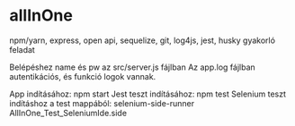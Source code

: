 # allInOne

npm/yarn, express, open api, sequelize, git, log4js, jest, husky gyakorló feladat

Belépéshez name és pw az src/server.js fájlban
Az app.log fájlban autentikációs, és funkció logok vannak.

App indításához: npm start
Jest teszt indításához: npm test
Selenium teszt indításhoz a test mappából: selenium-side-runner AllInOne_Test_SeleniumIde.side
